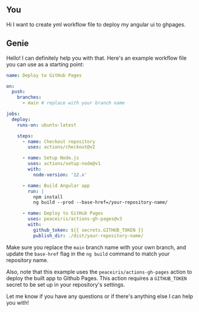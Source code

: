 ## You

Hi I want to create yml workflow file to deploy my angular ui to ghpages.

## Genie

Hello! I can definitely help you with that. Here's an example workflow file you can use as a starting point:

```yml
name: Deploy to GitHub Pages

on:
  push:
    branches:
      - main # replace with your branch name

jobs:
  deploy:
    runs-on: ubuntu-latest

    steps:
      - name: Checkout repository
        uses: actions/checkout@v2

      - name: Setup Node.js
        uses: actions/setup-node@v1
        with:
          node-version: '12.x'

      - name: Build Angular app
        run: |
          npm install
          ng build --prod --base-href=/your-repository-name/

      - name: Deploy to GitHub Pages
        uses: peaceiris/actions-gh-pages@v3
        with:
          github_token: ${{ secrets.GITHUB_TOKEN }}
          publish_dir: ./dist/your-repository-name/
```

Make sure you replace the `main` branch name with your own branch, and update the `base-href` flag in the `ng build` command to match your repository name. 

Also, note that this example uses the `peaceiris/actions-gh-pages` action to deploy the built app to Github Pages. This action requires a `GITHUB_TOKEN` secret to be set up in your repository's settings.

Let me know if you have any questions or if there's anything else I can help you with!